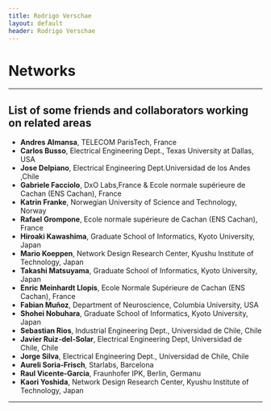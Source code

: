 ```yaml
---
title: Rodrigo Verschae
layout: default
header: Rodrigo Verschae
---
```


# Networks

*** 

## List of some friends and collaborators working on related areas

  * **Andres Almansa**, TELECOM ParisTech, France
  * **Carlos Busso**, Electrical Engineering Dept., Texas University at Dallas, USA
  * **Jose Delpiano**, Electrical Engineering Dept.Universidad de los Andes ,Chile
  * **Gabriele Facciolo**, DxO Labs,France & Ecole normale supérieure de Cachan (ENS Cachan), France
  * **Katrin Franke**, Norwegian University of Science and Technology, Norway
  * **Rafael Grompone**, Ecole normale supérieure de Cachan (ENS Cachan), France
  * **Hiroaki Kawashima**, Graduate School of Informatics, Kyoto University, Japan
  * **Mario Koeppen**, Network Design Research Center, Kyushu Institute of Technology, Japan
  * **Takashi Matsuyama**, Graduate School of Informatics, Kyoto University, Japan
  * **Enric Meinhardt Llopis**, Ecole Normale Supérieure de Cachan (ENS Cachan), France
  * **Fabian Muñoz**, Department of Neuroscience, Columbia University, USA
  * **Shohei Nobuhara**, Graduate School of Informatics, Kyoto University, Japan
  * **Sebastian Rios**, Industrial Engineering Dept., Universidad de Chile, Chile
  * **Javier Ruiz-del-Solar**, Electrical Engineering Dept, Universidad de Chile, Chile
  * **Jorge Silva**, Electrical Engineering Dept., Universidad de Chile, Chile
  * **Aureli Soria-Frisch**, Starlabs, Barcelona
  * **Raul Vicente-Garcia**, Fraunhofer IPK, Berlin, Germanu
  * **Kaori Yoshida**, Network Design Research Center, Kyushu Institute of Technology, Japan

***